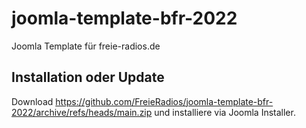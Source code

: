 # joomla-template-bfr-2022
Joomla Template für freie-radios.de

## Installation oder Update

Download https://github.com/FreieRadios/joomla-template-bfr-2022/archive/refs/heads/main.zip und installiere  via Joomla Installer.

